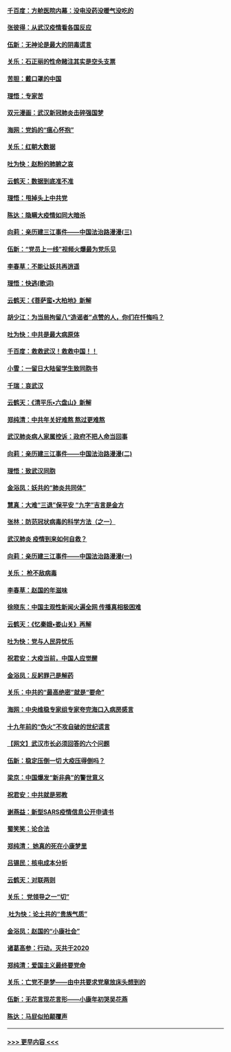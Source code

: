 #### [千百度：方舱医院内幕：没电没药没暖气没吃的](../pages/nsc993/n11850211.md?t=02072111) 
#### [张彼得：从武汉疫情看各国反应](../pages/nsc993/n11850102.md?t=02072111) 
#### [伍新：无神论是最大的阴毒谎言](../pages/nsc993/n11846129.md?t=02072111) 
#### [关乐：石正丽的性命赌注其实是空头支票](../pages/nsc993/n11846109.md?t=02072111) 
#### [苦胆：戴口罩的中国](../pages/nsc993/n11845576.md?t=02072111) 
#### [理悟：专家苦](../pages/nsc993/n11845564.md?t=02072111) 
#### [双元漫画：武汉新冠肺炎击碎强国梦](../pages/nsc993/n11843320.md?t=02072111) 
#### [海网：党妈的“瘟心怀抱”](../pages/nsc993/n11840740.md?t=02072111) 
#### [关乐：红朝大数据](../pages/nsc993/n11840675.md?t=02072111) 
#### [吐为快：赵粉的肺腑之哀](../pages/nsc993/n11840618.md?t=02072111) 
#### [云鹤天：数据到底准不准](../pages/nsc993/n11840325.md?t=02072111) 
#### [理悟：甩掉头上中共党](../pages/nsc993/n11838826.md?t=02072111) 
#### [陈达：隐瞒大疫情如同大暗杀](../pages/nsc993/n11838771.md?t=02072111) 
#### [向莉：亲历建三江事件——中国法治路漫漫(三)](../pages/nsc993/n11831825.md?t=02072111) 
#### [伍新：“党员上一线”视频火爆最为党乐见](../pages/nsc993/n11838200.md?t=02072111) 
#### [李春草：不能让妖共再逍遥](../pages/nsc993/n11838102.md?t=02072111) 
#### [理悟：快逃(歌词)](../pages/nsc993/n11838083.md?t=02072111) 
#### [云鹤天：《菩萨蛮▪大柏地》新解](../pages/nsc993/n11838059.md?t=02072111) 
#### [胡少江：为当局拘留八“造谣者”点赞的人，你们在忏悔吗？](../pages/nsc993/n11836801.md?t=02072111) 
#### [吐为快：中共是最大病原体](../pages/nsc993/n11836748.md?t=02072111) 
#### [千百度：救救武汉！救救中国！！](../pages/nsc993/n11836145.md?t=02072111) 
#### [小雪：一留日大陆留学生致同胞书](../pages/nsc993/n11834624.md?t=02072111) 
#### [千瑞：哀武汉](../pages/nsc993/n11833647.md?t=02072111) 
#### [云鹤天：《清平乐▪六盘山》新解](../pages/nsc993/n11833611.md?t=02072111) 
#### [郑纯清：中共年关好难熬 熬过更难熬](../pages/nsc993/n11833489.md?t=02072111) 
#### [武汉肺炎病人家属控诉：政府不把人命当回事](../pages/nsc993/n11833205.md?t=02072111) 
#### [向莉：亲历建三江事件——中国法治路漫漫(二)](../pages/nsc993/n11829102.md?t=02072111) 
#### [理悟：致武汉同胞](../pages/nsc993/n11831522.md?t=02072111) 
#### [金浴凤：妖共的“肺炎共同体”](../pages/nsc993/n11829448.md?t=02072111) 
#### [慧真：大难“三退”保平安 “九字”吉言是金方](../pages/nsc993/n11829501.md?t=02072111) 
#### [张林：防范冠状病毒的科学方法（之一）](../pages/nsc993/n11828618.md?t=02072111) 
#### [武汉肺炎 疫情到来如何自救？](../pages/nsc993/n11827632.md?t=02072111) 
#### [向莉：亲历建三江事件——中国法治路漫漫(一)](../pages/nsc993/n11827190.md?t=02072111) 
#### [关乐： 枪不敌病毒](../pages/nsc993/n11826746.md?t=02072111) 
#### [李春草：赵国的年滋味](../pages/nsc993/n11826321.md?t=02072111) 
#### [徐晓东：中国主观性新闻火遍全网 传播真相极困难](../pages/nsc993/n11826508.md?t=02072111) 
#### [云鹤天：《忆秦娥▪娄山关》再解](../pages/nsc993/n11824682.md?t=02072111) 
#### [吐为快：党与人民异忧乐](../pages/nsc993/n11824660.md?t=02072111) 
#### [祝君安：大疫当前，中国人应觉醒](../pages/nsc993/n11821946.md?t=02072111) 
#### [金浴凤：反躬罪己是解药](../pages/nsc993/n11820280.md?t=02072111) 
#### [关乐：中共的“最高绝密”就是“要命”](../pages/nsc993/n11816946.md?t=02072111) 
#### [海网：中央维稳专家组专家夸完海口入病房感言](../pages/nsc993/n11815138.md?t=02072111) 
#### [十九年前的“伪火”不攻自破的世纪谎言](../pages/nsc993/n11813238.md?t=02072111) 
#### [【网文】武汉市长必须回答的六个问题](../pages/nsc993/n11813848.md?t=02072111) 
#### [伍新：稳定压倒一切 大疫压得倒吗？](../pages/nsc993/n11812634.md?t=02072111) 
#### [梁京：中国爆发“新非典”的警世意义](../pages/nsc993/n11812554.md?t=02072111) 
#### [祝君安：中共就是邪教](../pages/nsc993/n11812431.md?t=02072111) 
#### [谢燕益：新型SARS疫情信息公开申请书](../pages/nsc993/n11808840.md?t=02072111) 
#### [蜀笑笑：论合法](../pages/nsc993/n11808064.md?t=02072111) 
#### [郑纯清： 她真的死在小康梦里](../pages/nsc993/n11806623.md?t=02072111) 
#### [吕锡民：核电成本分析](../pages/nsc993/n11806284.md?t=02072111) 
#### [云鹤天：对联两则](../pages/nsc993/n11805957.md?t=02072111) 
#### [关乐： 党领导之一“切”](../pages/nsc993/n11804505.md?t=02072111) 
#### [ 吐为快：论土共的“贵族气质”](../pages/nsc993/n11804490.md?t=02072111) 
#### [金浴凤：赵国的“小康社会”](../pages/nsc993/n11804452.md?t=02072111) 
#### [诸葛高参：行动，灭共于2020](../pages/nsc993/n11804120.md?t=02072111) 
#### [郑纯清：爱国主义最终要党命](../pages/nsc993/n11802197.md?t=02072111) 
#### [关乐：亡党不是梦——由中共要求党章放床头想到的](../pages/nsc993/n11802156.md?t=02072111) 
#### [伍新：无花言现花言形——小康年初哭吴花燕](../pages/nsc993/n11800044.md?t=02072111) 
#### [陈达：马屁似拍颠覆声](../pages/nsc993/n11800010.md?t=02072111) 

----
#### [ >>> 更早内容 <<< ](../indexes/nsc993-earlier.md)
